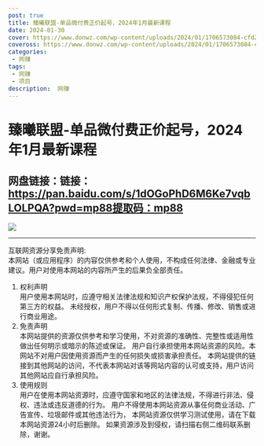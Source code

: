```yaml
---
post: true
title: 臻曦联盟-单品微付费正价起号，2024年1月最新课程
date: 2024-01-30
cover: https://www.donwz.com/wp-content/uploads/2024/01/1706573084-cfd2374efc62a63.jpg
coveross: https://www.donwz.com/wp-content/uploads/2024/01/1706573084-cfd2374efc62a63.jpg
categories:
 - 网赚
tags:
 - 网赚
 - 项目
description:  网赚
---
```

# 臻曦联盟-单品微付费正价起号，2024年1月最新课程

## 网盘链接：链接：https://pan.baidu.com/s/1dOGoPhD6M6Ke7vqbLOLPQA?pwd=mp88提取码：mp88  

![](https://www.donwz.com/wp-content/uploads/2024/01/1706573084-cfd2374efc62a63.jpg)

---
互联网资源分享免责声明:  
本网站（或应用程序）的内容仅供参考和个人使用，不构成任何法律、金融或专业建议。用户对使用本网站的内容所产生的后果负全部责任。
1. 权利声明  
用户使用本网站时，应遵守相关法律法规和知识产权保护法规，不得侵犯任何第三方的权益。
未经授权，用户不得以任何形式复制、传播、修改、销售或进行商业用途。
2. 免责声明  
本网站提供的资源仅供参考和学习使用，不对资源的准确性、完整性或适用性做出任何明示或暗示的陈述或保证。
用户自行承担使用本网站资源的风险。本网站不对用户因使用资源而产生的任何损失或损害承担责任。
本网站提供的链接到其他网站的访问，不代表本网站对该等网站内容的认可或支持，用户访问其他网站应自行承担风险。
3. 使用规则  
用户在使用本网站资源时，应遵守国家和地区的法律法规，不得进行非法、侵权、违法或违反道德的行为。
用户不得使用本网站资源从事任何商业活动、广告宣传、垃圾邮件或其他违法行为，
本网站资源仅供学习测试使用，请在下载本网站资源24小时后删除。
如果资源涉及到侵权，请扫描右侧二维码联系删除，谢谢。
